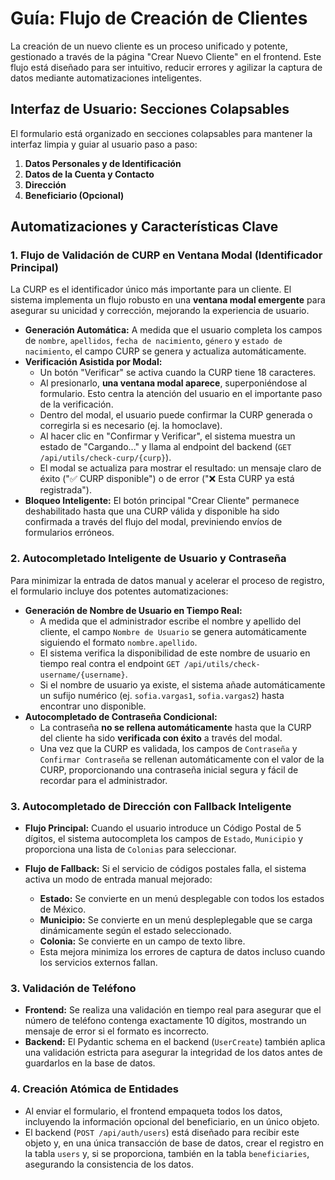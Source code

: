 # Guía: Flujo de Creación de Clientes

La creación de un nuevo cliente es un proceso unificado y potente, gestionado a través de la página "Crear Nuevo Cliente" en el frontend. Este flujo está diseñado para ser intuitivo, reducir errores y agilizar la captura de datos mediante automatizaciones inteligentes.

## Interfaz de Usuario: Secciones Colapsables

El formulario está organizado en secciones colapsables para mantener la interfaz limpia y guiar al usuario paso a paso:

1.  **Datos Personales y de Identificación**
2.  **Datos de la Cuenta y Contacto**
3.  **Dirección**
4.  **Beneficiario (Opcional)**

## Automatizaciones y Características Clave

### 1. Flujo de Validación de CURP en Ventana Modal (Identificador Principal)

La CURP es el identificador único más importante para un cliente. El sistema implementa un flujo robusto en una **ventana modal emergente** para asegurar su unicidad y corrección, mejorando la experiencia de usuario.

-   **Generación Automática:** A medida que el usuario completa los campos de `nombre`, `apellidos`, `fecha de nacimiento`, `género` y `estado de nacimiento`, el campo CURP se genera y actualiza automáticamente.
-   **Verificación Asistida por Modal:**
    -   Un botón "Verificar" se activa cuando la CURP tiene 18 caracteres.
    -   Al presionarlo, **una ventana modal aparece**, superponiéndose al formulario. Esto centra la atención del usuario en el importante paso de la verificación.
    -   Dentro del modal, el usuario puede confirmar la CURP generada o corregirla si es necesario (ej. la homoclave).
    -   Al hacer clic en "Confirmar y Verificar", el sistema muestra un estado de "Cargando..." y llama al endpoint del backend (`GET /api/utils/check-curp/{curp}`).
    -   El modal se actualiza para mostrar el resultado: un mensaje claro de éxito ("✅ CURP disponible") o de error ("❌ Esta CURP ya está registrada").
-   **Bloqueo Inteligente:** El botón principal "Crear Cliente" permanece deshabilitado hasta que una CURP válida y disponible ha sido confirmada a través del flujo del modal, previniendo envíos de formularios erróneos.

### 2. Autocompletado Inteligente de Usuario y Contraseña

Para minimizar la entrada de datos manual y acelerar el proceso de registro, el formulario incluye dos potentes automatizaciones:

-   **Generación de Nombre de Usuario en Tiempo Real:**
    -   A medida que el administrador escribe el nombre y apellido del cliente, el campo `Nombre de Usuario` se genera automáticamente siguiendo el formato `nombre.apellido`.
    -   El sistema verifica la disponibilidad de este nombre de usuario en tiempo real contra el endpoint `GET /api/utils/check-username/{username}`.
    -   Si el nombre de usuario ya existe, el sistema añade automáticamente un sufijo numérico (ej. `sofia.vargas1`, `sofia.vargas2`) hasta encontrar uno disponible.
-   **Autocompletado de Contraseña Condicional:**
    -   La contraseña **no se rellena automáticamente** hasta que la CURP del cliente ha sido **verificada con éxito** a través del modal.
    -   Una vez que la CURP es validada, los campos de `Contraseña` y `Confirmar Contraseña` se rellenan automáticamente con el valor de la CURP, proporcionando una contraseña inicial segura y fácil de recordar para el administrador.

### 3. Autocompletado de Dirección con Fallback Inteligente

-   **Flujo Principal:** Cuando el usuario introduce un Código Postal de 5 dígitos, el sistema autocompleta los campos de `Estado`, `Municipio` y proporciona una lista de `Colonias` para seleccionar.

-   **Flujo de Fallback:** Si el servicio de códigos postales falla, el sistema activa un modo de entrada manual mejorado:
    -   **Estado:** Se convierte en un menú desplegable con todos los estados de México.
    -   **Municipio:** Se convierte en un menú despleplegable que se carga dinámicamente según el estado seleccionado.
    -   **Colonia:** Se convierte en un campo de texto libre.
    -   Esta mejora minimiza los errores de captura de datos incluso cuando los servicios externos fallan.

### 3. Validación de Teléfono

-   **Frontend:** Se realiza una validación en tiempo real para asegurar que el número de teléfono contenga exactamente 10 dígitos, mostrando un mensaje de error si el formato es incorrecto.
-   **Backend:** El Pydantic schema en el backend (`UserCreate`) también aplica una validación estricta para asegurar la integridad de los datos antes de guardarlos en la base de datos.

### 4. Creación Atómica de Entidades

-   Al enviar el formulario, el frontend empaqueta todos los datos, incluyendo la información opcional del beneficiario, en un único objeto.
-   El backend (`POST /api/auth/users`) está diseñado para recibir este objeto y, en una única transacción de base de datos, crear el registro en la tabla `users` y, si se proporciona, también en la tabla `beneficiaries`, asegurando la consistencia de los datos.
